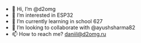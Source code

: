 - 👋 Hi, I’m @d2omg
- 👀 I’m interested in  ESP32
- 🌱 I’m currently learning in school 627
- 💞️ I’m looking to collaborate with @ayushsharma82
- 📫 How to reach me? daniil@d2omg.ru

<!---
d2omg/d2omg is a ✨ special ✨ repository because its `README.md` (this file) appears on your GitHub profile.
You can click the Preview link to take a look at your changes.
--->
